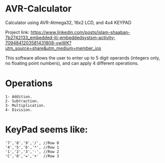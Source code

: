 # AVR-Calculator
  Calculator using AVR-Atmega32, 16x2 LCD, and 4x4 KEYPAD

  Project link: https://www.linkedin.com/posts/islam-shaaban-7b2742133_embedded-iti-embeddedsystsm-activity-7094841203581431808-vwWK?utm_source=share&utm_medium=member_ios

  This software allows the user to enter up to 5 digit operands (integers only, no floating point numbers), and can apply 4 different operations.
  # Operations
    1- Addition.
    2- Subtraction.
    3- Multiplication.
    4- Division.
    
  # KeyPad seems like:
    '7','8','9','/', //Row 0
    '4','5','6','*', //Row 1
    '1','2','3','-', //Row 2   
    'C','0','=','+'  //Row 3
